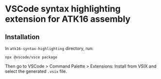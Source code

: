 # VSCode syntax highlighting extension for ATK16 assembly

## Installation

In `atk16-syntax-highlighting` directory, run:

    npx @vscode/vsce package

Then go to VSCode > Command Palette > Extensions: Install from VSIX and select the generated `.vsix` file.
